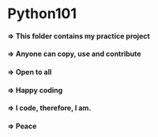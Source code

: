 # Python101
#### => This folder contains my practice project
#### => Anyone can copy, use and contribute
#### => Open to all
#### => Happy coding
#### => I code, therefore, I am.
#### => Peace
